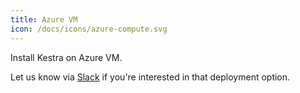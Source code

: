 ```yaml
---
title: Azure VM
icon: /docs/icons/azure-compute.svg
---
```


Install Kestra on Azure VM.

Let us know via [Slack](https://kestra.io/slack) if you're interested in that deployment option.